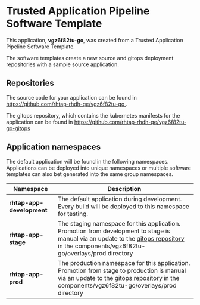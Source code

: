 # Trusted Application Pipeline Software Template

This application, **vgz6f82tu-go**, was created from a Trusted Application Pipeline Software Template.

The software templates create a new source and gitops deployment repositories with a sample source application. 

## Repositories

The source code for your application can be found in [https://github.com/rhtap-rhdh-qe/vgz6f82tu-go ](https://github.com/rhtap-rhdh-qe/vgz6f82tu-go ).
 
The gitops repository, which contains the kubernetes manifests for the application can be found in 
[https://github.com/rhtap-rhdh-qe/vgz6f82tu-go-gitops ](https://github.com/rhtap-rhdh-qe/vgz6f82tu-go-gitops ) 

## Application namespaces 

The default application will be found in the following namespaces. Applications can be deployed into unique namespaces or multiple software templates can also bet generated into the same group namespaces.  

|  Namespace   |  Description   |  
| -------- | -------- |   
| **rhtap-app-development** | The default application during development. Every build will be deployed to this namespace for testing. | 
| **rhtap-app-stage** | The staging namespace for this application. Promotion from development to stage is manual via an update to the [gitops repository](https://github.com/rhtap-rhdh-qe/vgz6f82tu-go-gitops ) in the components/vgz6f82tu-go/overlays/prod directory |  
| **rhtap-app-prod** | The production namespace for this application. Promotion from stage to production is manual via an update to the [gitops repository](https://github.com/rhtap-rhdh-qe/vgz6f82tu-go-gitops ) in the components/vgz6f82tu-go/overlays/prod directory | 